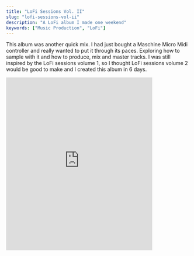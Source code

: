 ```yaml
---
title: "LoFi Sessions Vol. II"
slug: "lofi-sessions-vol-ii"
description: "A LoFi album I made one weekend"
keywords: ["Music Production", "LoFi"]
---
```


This album was another quick mix. I had just bought a Maschine Micro Midi controller and really wanted to put it through its paces. Exploring how to sample with it and how to produce, mix and master tracks. I was still inspired by the LoFi sessions volume 1, so I thought LoFi sessions volume 2 would be good to make and I created this album in 6 days.

<iframe style="border: 0; width: 400px; height: 472px;" src="https://bandcamp.com/EmbeddedPlayer/album=3766201486/size=large/bgcol=ffffff/linkcol=0687f5/artwork=small/transparent=true/" seamless><a href="https://lulaloops.bandcamp.com/album/lofi-sessions-vol-2">LoFi Sessions Vol 2 by Lula Loops</a></iframe>

